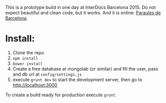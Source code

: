 This is a prototype build in one day at InterDocs Barcelona 2015. Do not expect beautiful and clean code, but it works. And it is online: [Paraules de Barcelona](http://paraules.midori.ber.to/).

# Install:

1. Clone the repo
2. `npm install`
3. `bower install`
4. Create a free database at mongolab (or similar) and fill the user, pass and db url at `config/settings.js`
5. execute `grunt dev` to start the development server, then go to [http://localhost:3000](http://localhost:3000)

To create a build ready for production execute `grunt`.